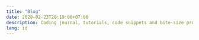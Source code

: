 ```yaml
---
title: "Blog"
date: 2020-02-23T20:19:00+07:00
description: Coding journal, tutorials, code snippets and bite-size programming tips.
lang: id
---
```

